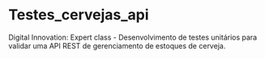 # Testes_cervejas_api
Digital Innovation: Expert class - Desenvolvimento de testes unitários para validar uma API REST de gerenciamento de estoques de cerveja.
